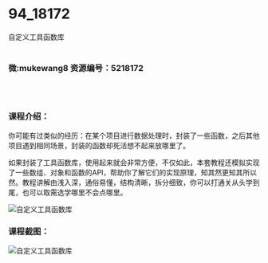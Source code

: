 # 94_18172
自定义工具函数库
<br/></br>
<h3>微:mukewang8 资源编号：5218172</h3>
<br/></br>
<h3>课程介绍：</h3>
<p>你可能有过类似的经历：在某个项目进行数据处理时，封装了一些函数，之后其他项目遇到相同场景，封装的函数却死活想不起来放哪里了。</p>
<p>如果封装了<a title="查看与 工具函数库 相关的文章" target="_blank">工具函数库</a>，使用起来就会非常方便，不仅如此，本套教程还模拟实现了一些数组、对象和函数的API，帮助你了解它们的实现原理，知其然更知其所以然。教程讲解由浅入深，通俗易懂，结构清晰，拆分细致，你可以打通关从头学到尾，也可以取需选学哪里不会点哪里。</p>
<p><img src="https://www.ko996.com/wp-content/uploads/img/2021/02/1-3-300x171.png" alt="自定义工具函数库"></p>
<div class="info-desc">
<h3>课程截图：</h3>
<p><img src="https://www.ko996.com/wp-content/uploads/img/2021/02/2-4.png" alt="自定义工具函数库"></p>


			
</div>
